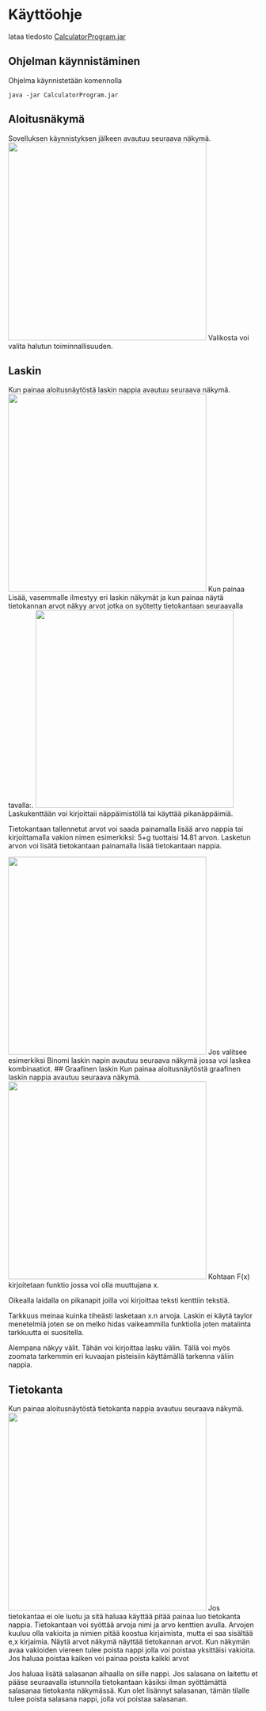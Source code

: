 
# Käyttöohje
lataa tiedosto [CalculatorProgram.jar](https://github.com/mluukkai/OtmTodoApp/releases/tag/0.1)
## Ohjelman käynnistäminen

Ohjelma käynnistetään komennolla 

```
java -jar CalculatorProgram.jar
```
## Aloitusnäkymä
Sovelluksen käynnistyksen jälkeen avautuu seuraava näkymä.
<img src="https://user-images.githubusercontent.com/62024790/80006754-03cb3580-84ce-11ea-9937-8675642d44b3.png" width="400">
Valikosta voi valita halutun toiminnallisuuden.


## Laskin
Kun painaa aloitusnäytöstä laskin nappia avautuu seuraava näkymä.
<img src="https://user-images.githubusercontent.com/62024790/80006760-0463cc00-84ce-11ea-8467-ec5851aea48a.png" width="400">
Kun painaa Lisää, vasemmalle ilmestyy eri laskin näkymät ja kun painaa näytä tietokannan arvot näkyy arvot jotka on syötetty tietokantaan seuraavalla tavalla:.
<img src="https://user-images.githubusercontent.com/62024790/80006761-0463cc00-84ce-11ea-8a92-0a8687f4ce4b.png" width="400">
Laskukenttään voi kirjoittaii näppäimistöllä tai käyttää pikanäppäimiä.

Tietokantaan tallennetut arvot voi saada painamalla lisää arvo nappia tai kirjoittamalla vakion nimen esimerkiksi: 5+g tuottaisi 14.81 arvon. Lasketun arvon voi lisätä tietokantaan painamalla lisää tietokantaan nappia.

<img src="https://user-images.githubusercontent.com/62024790/80007697-4b05f600-84cf-11ea-9ffa-fa7597532f38.png" width="400">
Jos valitsee esimerkiksi Binomi laskin napin avautuu seuraava näkymä jossa voi laskea kombinaatiot.
## Graafinen laskin
Kun painaa aloitusnäytöstä graafinen laskin nappia avautuu seuraava näkymä.
<img src="https://user-images.githubusercontent.com/62024790/80006751-03329f00-84ce-11ea-99ca-ce871c4b72f6.png" width="400">
Kohtaan F(x) kirjoitetaan funktio jossa voi olla muuttujana x. 

Oikealla laidalla on pikanapit joilla voi kirjoittaa teksti kenttiin tekstiä.

Tarkkuus meinaa kuinka tiheästi lasketaan x.n arvoja. Laskin ei käytä taylor menetelmiä joten se on melko hidas vaikeammilla funktiolla joten matalinta tarkkuutta ei suositella.

Alempana näkyy välit. Tähän voi kirjoittaa lasku välin. Tällä voi myös zoomata tarkemmin eri kuvaajan pisteisiin käyttämällä tarkenna väliin nappia.
## Tietokanta
Kun painaa aloitusnäytöstä tietokanta nappia avautuu seuraava näkymä.
<img src="https://user-images.githubusercontent.com/62024790/80006757-03cb3580-84ce-11ea-9d17-52ffd99611f1.png" width="400">
Jos tietokantaa ei ole luotu ja sitä haluaa käyttää pitää painaa luo tietokanta nappia. Tietokantaan voi syöttää arvoja nimi ja arvo kenttien avulla. Arvojen kuuluu olla vakioita ja nimien pitää koostua kirjaimista, mutta ei saa sisältää e,x kirjaimia.
Näytä arvot näkymä näyttää tietokannan arvot. Kun näkymän avaa vakioiden viereen tulee poista nappi jolla voi poistaa yksittäisi vakioita. Jos haluaa poistaa kaiken voi painaa poista kaikki arvot

Jos haluaa lisätä salasanan alhaalla on sille nappi. Jos salasana on laitettu et pääse seuraavalla istunnolla tietokantaan käsiksi ilman syöttämättä salasanaa tietokanta näkymässä. Kun olet lisännyt salasanan, tämän tilalle tulee poista salasana nappi, jolla voi poistaa salasanan.
